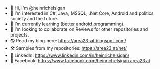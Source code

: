 - 👋 Hi, I’m @heinrichelsigan
- 👀 I’m interested in C#, Java, MSSQL, .Net Core, Android and politics, society and the future.
- 🌱 I’m currently learning (better android programming).
- 💞️ I’m looking to collaborate on Reviews for other repositories and projects.
- 🌎 Read my blog here: https://area23-at.blogspot.com/
- 🛠 Samples from my repositories: https://area23.at/net/
- 🤵 LinkedIn: https://www.linkedin.com/in/heinrichelsigan/
- 🤵 Facebook: https://www.facebook.com/heinrichelsigan.area23.at
<!---
heinrichelsigan/heinrichelsigan is a ✨ special ✨ repository because its `README.md` (this file) appears on your GitHub profile.
You can click the Preview link to take a look at your changes.
--->
